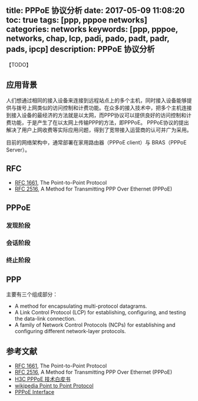title: PPPoE 协议分析
date: 2017-05-09 11:08:20
toc: true
tags: [ppp, pppoe networks]
categories: networks
keywords: [ppp, pppoe, networks, chap, lcp, padi, pado, padt, padr, pads, ipcp]
description: PPPoE 协议分析
---

【TODO】

## 应用背景
人们想通过相同的接入设备来连接到远程站点上的多个主机，同时接入设备能够提供与拨号上网类似的访问控制和计费功能。在众多的接入技术中，把多个主机连接到接入设备的最经济的方法就是以太网，而PPP协议可以提供良好的访问控制和计费功能，于是产生了在以太网上传输PPP的方法，即PPPoE。
PPPoE协议的提出解决了用户上网收费等实际应用问题，得到了宽带接入运营商的认可并广为采用。

目前的网络架构中，通常部署在家用路由器（PPPoE client）与 BRAS（PPPoE Server）。

## RFC

* [RFC 1661](https://tools.ietf.org/html/rfc1661), The Point-to-Point Protocol
* [RFC 2516](https://tools.ietf.org/html/rfc2516), A Method for Transmitting PPP Over Ethernet (PPPoE)

## PPPoE

### 发现阶段
### 会话阶段
### 终止阶段

## PPP

主要有三个组成部分：

* A method for encapsulating multi-protocol datagrams.
* A Link Control Protocol (LCP) for establishing, configuring, and testing the data-link connection.
* A family of Network Control Protocols (NCPs) for establishing and configuring different network-layer protocols.

## 参考文献

* [RFC 1661](https://tools.ietf.org/html/rfc1661), The Point-to-Point Protocol
* [RFC 2516](https://tools.ietf.org/html/rfc2516), A Method for Transmitting PPP Over Ethernet (PPPoE)
* [H3C PPPoE 技术白皮书](http://www.h3c.com.hk/Products___Technology/Technology/WAN/Technology_White_Paper/200911/654415_57_0.htm)
* [wikipedia Point to Point Protocol](https://en.wikipedia.org/wiki/Point-to-Point_Protocol)
* [PPPoE Interface](http://wiki.treck.com/PPP_over_Ethernet_(PPPoE)_Interface)
